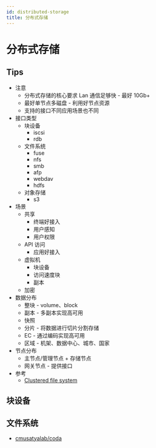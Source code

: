 ```yaml
---
id: distributed-storage
title: 分布式存储
---
```


# 分布式存储

## Tips
* 注意
  * 分布式存储的核心要求 Lan 通信足够快 - 最好 10Gb+
  * 最好单节点多磁盘 - 利用好节点资源
  * 支持的接口不同应用场景也不同
* 接口类型
  * 块设备
    * iscsi
    * rdb
  * 文件系统
    * fuse
    * nfs
    * smb
    * afp
    * webdav
    * hdfs
  * 对象存储
    * s3
* 场景
  * 共享
    * 终端好接入
    * 用户感知
    * 用户权限
  * API 访问
    * 应用好接入
  * 虚拟机
    * 块设备
    * 访问速度块
    * 副本
  * 加密
* 数据分布
  * 整块 - volume、block
  * 副本 - 多副本实现高可用
  * 快照
  * 分片 - 将数据进行切片分割存储
  * EC - 通过编码实现高可用
  * 区域 - 机架、数据中心、城市、国家
* 节点分布
  * 主节点/管理节点 + 存储节点
  * 网关节点 - 提供接口
* 参考
  * [Clustered file system](https://en.wikipedia.org/wiki/Clustered_file_system)

## 块设备

## 文件系统
* [cmusatyalab/coda](https://github.com/cmusatyalab/coda)
